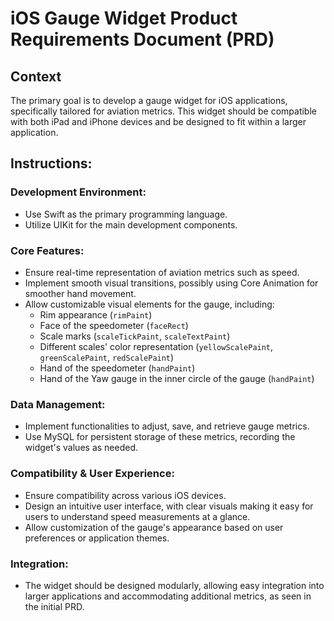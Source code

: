 # iOS Gauge Widget Product Requirements Document (PRD)

## Context
The primary goal is to develop a gauge widget for iOS applications, specifically tailored for aviation metrics. This widget should be compatible with both iPad and iPhone devices and be designed to fit within a larger application.

## Instructions:

### Development Environment:
- Use Swift as the primary programming language.
- Utilize UIKit for the main development components.

### Core Features:
- Ensure real-time representation of aviation metrics such as speed.
- Implement smooth visual transitions, possibly using Core Animation for smoother hand movement.
- Allow customizable visual elements for the gauge, including:
  - Rim appearance (`rimPaint`)
  - Face of the speedometer (`faceRect`)
  - Scale marks (`scaleTickPaint`, `scaleTextPaint`)
  - Different scales' color representation (`yellowScalePaint`, `greenScalePaint`, `redScalePaint`)
  - Hand of the speedometer (`handPaint`)
  - Hand of the Yaw gauge in the inner circle of the gauge (`handPaint`)

### Data Management:
- Implement functionalities to adjust, save, and retrieve gauge metrics.
- Use MySQL for persistent storage of these metrics, recording the widget's values as needed.

### Compatibility & User Experience:
- Ensure compatibility across various iOS devices.
- Design an intuitive user interface, with clear visuals making it easy for users to understand speed measurements at a glance.
- Allow customization of the gauge's appearance based on user preferences or application themes.

### Integration:
- The widget should be designed modularly, allowing easy integration into larger applications and accommodating additional metrics, as seen in the initial PRD.
